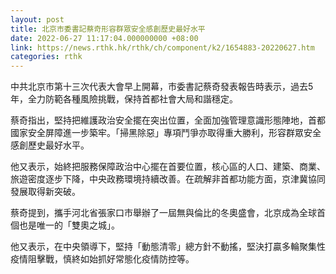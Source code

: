 ```yaml
---
layout: post
title: 北京市委書記蔡奇形容群眾安全感創歷史最好水平
date: 2022-06-27 11:17:04.000000000 +08:00
link: https://news.rthk.hk/rthk/ch/component/k2/1654883-20220627.htm
categories: rthk
---
```


中共北京市第十三次代表大會早上開幕，市委書記蔡奇發表報告時表示，過去5年，全力防範各種風險挑戰，保持首都社會大局和諧穩定。

蔡奇指出，堅持把維護政治安全擺在突出位置，全面加強管理意識形態陣地，首都國家安全屏障進一步築牢。「掃黑除惡」專項鬥爭亦取得重大勝利，形容群眾安全感創歷史最好水平。

他又表示，始終把服務保障政治中心擺在首要位置，核心區的人口、建築、商業、旅遊密度逐步下降，中央政務環境持續改善。在疏解非首都功能方面，京津冀協同發展取得新突破。

蔡奇提到，攜手河北省張家口市舉辦了一屆無與倫比的冬奧盛會，北京成為全球首個也是唯一的「雙奧之城」。

他又表示，在中央領導下，堅持「動態清零」總方針不動搖，堅決打贏多輪聚集性疫情阻擊戰，慎終如始抓好常態化疫情防控等。
